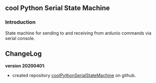## cool Python Serial State Machine

### Introduction
State machine for sending to and receiving from ardunio commands via serial console.

## ChangeLog

**version 20200401**:
  - created repository [coolPythonSerialStateMachine](https://github.com/graetz23/coolPythonSerialStateMachine.git) on github.
